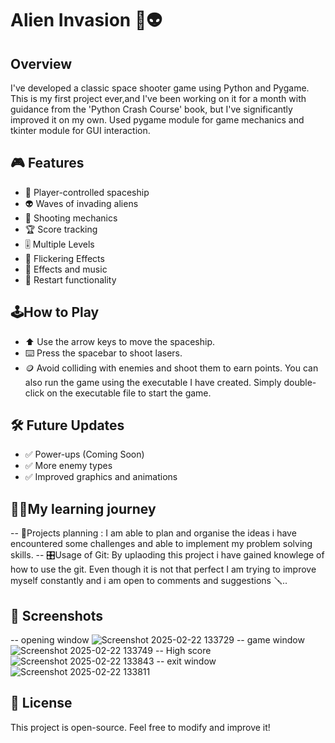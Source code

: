 # Alien Invasion 🚀👽

## Overview
I've developed a classic space shooter game using Python and Pygame. This is my first project ever,and I've been working on it for a month with guidance 
from the 'Python Crash Course' book, but I've significantly improved it on my own. Used pygame module for game mechanics and tkinter module for GUI interaction.


## 🎮 Features
- 🚀 Player-controlled spaceship
- 👽 Waves of invading aliens
- 🔫 Shooting mechanics
- 🏆 Score tracking
- 🎚️ Multiple Levels
- 🔦 Flickering Effects
- 🎼 Effects and music
- 🔄 Restart functionality


## 🕹️How to Play
- ⬆️ Use the arrow keys to move the spaceship.
- ⌨️ Press the spacebar to shoot lasers.
- 🪙 Avoid colliding with enemies and shoot them to earn points.
You can also run the game using the executable I have created. Simply double-click on the executable file to start the game.

## 🛠️ Future Updates
- ✅ Power-ups (Coming Soon)
- ✅ More enemy types
- ✅ Improved graphics and animations


## 👩‍🎓My learning journey
-- 📜Projects planning : I am able to plan and organise the ideas i have encountered some challenges and able to implement my problem solving skills.
-- 🎛️Usage of Git: By uplaoding this project i have gained knowlege of how to use the git.
Even though it is not that perfect I am trying to improve myself constantly and i am open to comments and suggestions 🪛..

## 📸 Screenshots
-- opening window
![Screenshot 2025-02-22 133729](https://github.com/user-attachments/assets/b3719382-ca24-4ff1-89f5-47071d01b79a)
-- game window
![Screenshot 2025-02-22 133749](https://github.com/user-attachments/assets/9711caae-84c1-43df-be30-b17556964598)
-- High score
![Screenshot 2025-02-22 133843](https://github.com/user-attachments/assets/35bd0f24-5d92-4259-87b8-1f5a27b702a6)
-- exit window
![Screenshot 2025-02-22 133811](https://github.com/user-attachments/assets/51a32c1c-18d4-4aee-b62d-788581005404)

## 📝 License
This project is open-source. Feel free to modify and improve it!
